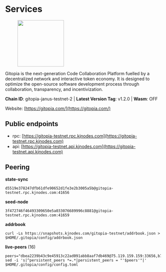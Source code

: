 # Services

<figure><img src="https://raw.githubusercontent.com/kj89/testnet_manuals/main/pingpub/logos/gitopia.png" width="150" alt=""><figcaption></figcaption></figure>

Gitopia is the next-generation Code Collaboration Platform fuelled by  a decentralized network and interactive token economy. It is designed  to optimize the open-source software development process through  collaboration, transparency, and incentivization.

**Chain ID**: gitopia-janus-testnet-2 | **Latest Version Tag**: v1.2.0 | **Wasm**: OFF

Website: [https://gitopia.com/](https://gitopia.com/)


## Public endpoints

* rpc: [https://gitopia-testnet.rpc.kjnodes.com](https://gitopia-testnet.rpc.kjnodes.com)
* api: [https://gitopia-testnet.api.kjnodes.com](https://gitopia-testnet.api.kjnodes.com)

## Peering

**state-sync**

```
d5519e378247dfb61dfe90652d1fe3e2b3005a5b@gitopia-testnet.rpc.kjnodes.com:41656
```

**seed-node**

```
3f472746f46493309650e5a033076689996c8881@gitopia-testnet.rpc.kjnodes.com:41659
```

**addrbook**
```
curl -Ls https://snapshots.kjnodes.com/gitopia-testnet/addrbook.json > $HOME/.gitopia/config/addrbook.json
```

**live-peers** (16)
```
peers="dbea2239b43c9e45913c22ad091abb8aaf7db469@75.119.159.159:33656,b7a2ef504e66b006ff29857fd85f1da4a40716d2@5.161.78.112:26656,2853f7582257f0a19854072906e21eb694aa05b4@80.79.6.253:26656,3a754aae8ee42a678b34a4393ff5bb658e43815e@137.184.165.200:41656,527c0753c83a5a89f5b51f50151b51a0d8638f7e@113.30.189.23:26656,9cd6d2477d278ef6ccffa5cc4e22fd0d9489cd23@85.10.199.157:34656,eec3daeed105dcd5647d1fc24ef8f1d0f404f2fe@167.235.21.149:29656,f1c042fca05e4bfb9a6da1cccaa5108a26ea1e0f@65.108.104.167:28656,ced37ae19b0cbb9b2bf6e18f6ac80957f630bc85@65.21.58.131:60956,0d1a964bbe844ab45a0ec93ffed81945e588f6b9@5.161.86.214:26656,d0d5136672e327c9f59402a08d24956d81ea66e0@188.166.87.208:26656,e87b6771feff9f3c41e23a7c1e42b507345505fb@194.34.232.99:26656,5171aad5f862d474b36fc8049be3339068c96cc9@165.232.151.144:26656,f786d8722a3f5b7dcc45714d0fc39ed088d6e2c5@94.250.203.3:6656,4fcd7fd0a9585f3ddc547ec7204b2bbafa35f2f2@185.92.148.124:36656,a5369601c7a7e44a5fdc893540d706c87a48a58c@185.197.251.195:41656"
sed -i 's|^persistent_peers *=.*|persistent_peers = "'$peers'"|' $HOME/.gitopia/config/config.toml
```
